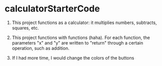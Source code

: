 # calculatorStarterCode
1. This project functions as a calculator: it multiplies numbers,
subtracts, squares, etc.

2. This project functions with functions (haha). For each function,
the parameters "x" and "y" are written to "return" through a certain
operation, such as addition.

3. If I had more time, I would change the colors of the buttons 